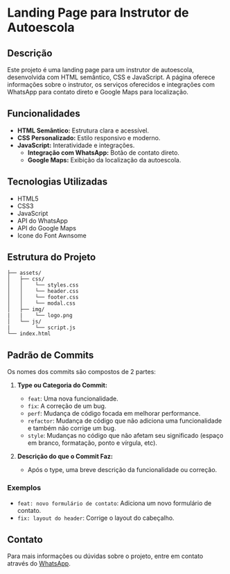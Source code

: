 # Landing Page para Instrutor de Autoescola

## Descrição
Este projeto é uma landing page para um instrutor de autoescola, desenvolvida com HTML semântico, CSS e JavaScript. A página oferece informações sobre o instrutor, os serviços oferecidos e integrações com WhatsApp para contato direto e Google Maps para localização.

## Funcionalidades
- **HTML Semântico:** Estrutura clara e acessível.
- **CSS Personalizado:** Estilo responsivo e moderno.
- **JavaScript:** Interatividade e integrações.
  - **Integração com WhatsApp:** Botão de contato direto.
  - **Google Maps:** Exibição da localização da autoescola.

## Tecnologias Utilizadas
- HTML5
- CSS3
- JavaScript
- API do WhatsApp
- API do Google Maps
- Icone do Font Awnsome

## Estrutura do Projeto
```plaintext
├── assets/
│   ├── css/
│   │    └── styles.css
│   │    └── header.css
│   │    └── footer.css
│   │    └── modal.css
│   ├── img/
|   |    └── logo.png
│   └── js/
|        └── script.js
└── index.html
```

## Padrão de Commits

Os nomes dos commits são compostos de 2 partes:

1. **Type ou Categoria do Commit:**
   - `feat`: Uma nova funcionalidade.
   - `fix`: A correção de um bug.
   - `perf`: Mudança de código focada em melhorar performance.
   - `refactor`: Mudança de código que não adiciona uma funcionalidade e também não corrige um bug.
   - `style`: Mudanças no código que não afetam seu significado (espaço em branco, formatação, ponto e vírgula, etc).

2. **Descrição do que o Commit Faz:**
   - Após o type, uma breve descrição da funcionalidade ou correção.

### Exemplos

- `feat: novo formulário de contato`: Adiciona um novo formulário de contato.
- `fix: layout do header`: Corrige o layout do cabeçalho.

## Contato
Para mais informações ou dúvidas sobre o projeto, entre em contato através do [WhatsApp](https://api.whatsapp.com/send?phone=5561998019018).
